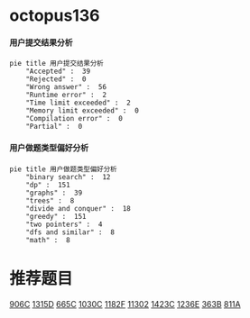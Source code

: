 # octopus136

<!-- tabs:start -->



#### **用户提交结果分析**

```mermaid
pie title 用户提交结果分析
    "Accepted" :  39
    "Rejected" :  0
    "Wrong answer" :  56
    "Runtime error" :  2
    "Time limit exceeded" :  2
    "Memory limit exceeded" :  0
    "Compilation error" :  0
    "Partial" :  0
```

#### **用户做题类型偏好分析**

```mermaid
pie title 用户做题类型偏好分析
    "binary search" :  12
    "dp" :  151
    "graphs" :  39
    "trees" :  8
    "divide and conquer" :  18
    "greedy" :  151
    "two pointers" :  4
    "dfs and similar" :  8
    "math" :  8
```



<!-- tabs:end -->
# 推荐题目
[906C](https://codeforces.com/contest/906/problem/C)
[1315D](https://codeforces.com/contest/1315/problem/D)
[665C](https://codeforces.com/contest/665/problem/C)
[1030C](https://codeforces.com/contest/1030/problem/C)
[1182F](https://codeforces.com/contest/1182/problem/F)
[11302](https://codeforces.com/contest/1130/problem/2)
[1423C](https://codeforces.com/contest/1423/problem/C)
[1236E](https://codeforces.com/contest/1236/problem/E)
[363B](https://codeforces.com/contest/363/problem/B)
[811A](https://codeforces.com/contest/811/problem/A)
